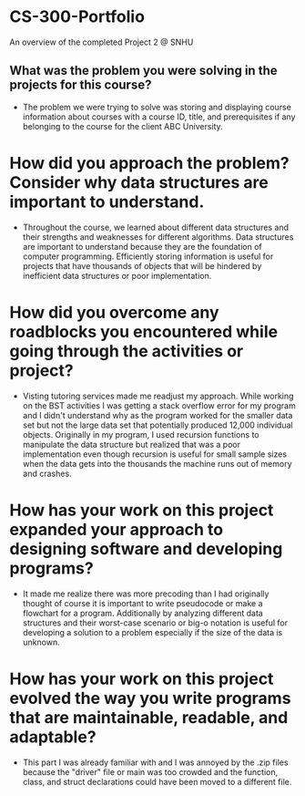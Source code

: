 # CS-300-Portfolio
An overview of the completed Project 2 @ SNHU


## What was the problem you were solving in the projects for this course?
- The problem we were trying to solve was storing and displaying course information about courses with a course ID, title, and prerequisites if any belonging to the course for the client ABC University.
  
# How did you approach the problem? Consider why data structures are important to understand.
- Throughout the course, we learned about different data structures and their strengths and weaknesses for different algorithms. Data structures are important to understand because they are the foundation of computer programming. Efficiently storing information is useful for projects that have thousands of objects that will be hindered by inefficient data structures or poor implementation.
  
# How did you overcome any roadblocks you encountered while going through the activities or project?
- Visting tutoring services made me readjust my approach. While working on the BST activities I was getting a stack overflow error for my program and I didn't understand why as the program worked for the smaller data set but not the large data set that potentially produced 12,000 individual objects. Originally in my program, I used recursion functions to manipulate the data structure but realized that was a poor implementation even though recursion is useful for small sample sizes when the data gets into the thousands the machine runs out of memory and crashes.
  
# How has your work on this project expanded your approach to designing software and developing programs?
- It made me realize there was more precoding than I had originally thought of course it is important to write pseudocode or make a flowchart for a program. Additionally by analyzing different data structures and their worst-case scenario or big-o notation is useful for developing a solution to a problem especially if the size of the data is unknown.
  
# How has your work on this project evolved the way you write programs that are maintainable, readable, and adaptable?
- This part I was already familiar with and I was annoyed by the .zip files because the "driver" file or main was too crowded and the function, class, and struct declarations could have been moved to a different file. 
